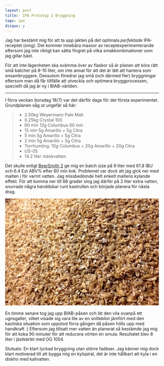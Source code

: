 ```yaml
---
layout: post
title:  IPA Prototyp 2 Bryggning
tags: ipa
disqus: y
---
```

Jag har bestämt mig för att ta upp jakten på det optimala *perfektade* IPA-receptet (omg). Det kommer innebära massor av receptexperimenterande eftersom jag inte riktigt kan sätta fingret på vilka smakkombinationer som jag gillar bäst. 

För att inte lägenheten ska svämma över av flaskor så är planen att köra rätt små batcher på 8-10 liter, om inte annat för att det är lätt att hantera som ensambryggare. Dessutom föredrar jag små (och därmed fler) bryggningar eftersom man då får tillfälle att utveckla och optimera bryggprocessen, speciellt då jag är ny i BIAB-världen.

---

I förra veckan (torsdag 18/7) var det därför dags för det första experimentet. 
Grundplanen såg ut ungefär så här:

> * 2.50kg Weyermann Pale Malt
> * 0.25kg Crystal 100
> * 60 min 13g Columbus 60 min
> * 15 min 5g Amarillo + 5g Citra
> * 5 min 5g Amarillo + 5g Citra
> * 2 min 5g Amarillo + 5g Citra
> * Torrhumling: 10g Columbus + 20g Amarillo + 20g Citra
> * US-05
> * 14.2 liter mäskvatten

Det skulle enligt [BeerSmith 2](http://beersmith.com/) ge mig en batch size på 9 liter med 61.8 IBU och 6.4 Est ABV% efter 60 min kok.
Problemet var dock att jag gick ner med malten i för varmt vatten. Jag missbedömde helt enkelt maltens kylande effekt. För att komma ner till 66 grader slog jag därför på 2 liter extra vatten, snurrade några handdukar runt kastrullen och började planera för nästa drag. 

![Malt](/assets/ipa-prototyp-2-malt.jpg)

En timme senare tog jag upp BIAB-påsen och lät den vila ovanpå ett ugnsgaller, vilket visade sig vara lite av en snilleblixt jämfört med den kaotiska situation som uppstod förra gången då påsen hölls upp med handkraft :)
Eftersom jag tillsatt mer vatten än planerat så bestämde jag mig för att koka 90 minuter för att reducera vörten en smula. Resultatet blev 8 liter i jästkärlet med OG 1054. 

Slutsats: En klart lyckad bryggning utan större fadäser. Jag känner mig dock klart motiverad till att bygga mig en kylspiral, det är inte hållbart att kyla i en diskho med kallvatten.
